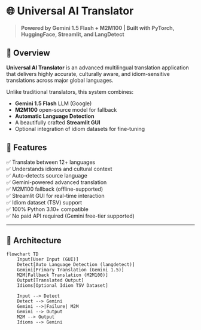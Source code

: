 # 🌐 Universal AI Translator

> **Powered by Gemini 1.5 Flash + M2M100 | Built with PyTorch, HuggingFace, Streamlit, and LangDetect**

## 📌 Overview

**Universal AI Translator** is an advanced multilingual translation application that delivers highly accurate, culturally aware, and idiom-sensitive translations across major global languages.

Unlike traditional translators, this system combines:

- **Gemini 1.5 Flash** LLM (Google)
- **M2M100** open-source model for fallback
- **Automatic Language Detection**
- A beautifully crafted **Streamlit GUI**
- Optional integration of idiom datasets for fine-tuning

## 🚀 Features

✅ Translate between 12+ languages  
✅ Understands idioms and cultural context  
✅ Auto-detects source language  
✅ Gemini-powered advanced translation  
✅ M2M100 fallback (offline-supported)  
✅ Streamlit GUI for real-time interaction  
✅ Idiom dataset (TSV) support  
✅ 100% Python 3.10+ compatible  
✅ No paid API required (Gemini free-tier supported)

---

## 🧠 Architecture

```mermaid
flowchart TD
    Input[User Input (GUI)]
    Detect[Auto Language Detection (langdetect)]
    Gemini[Primary Translation (Gemini 1.5)]
    M2M[Fallback Translation (M2M100)]
    Output[Translated Output]
    Idioms[Optional Idiom TSV Dataset]

    Input --> Detect
    Detect --> Gemini
    Gemini -->|Failure| M2M
    Gemini --> Output
    M2M --> Output
    Idioms --> Gemini
